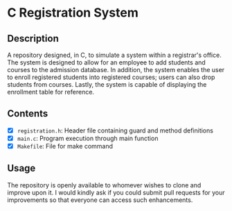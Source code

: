 # C Registration System

## Description

A repository designed, in C, to simulate a system within a registrar's office. The system is designed to allow for an employee to add students and courses to the admission database. In addition, the system enables the user to enroll registered students into registered courses; users can also drop students from courses. Lastly, the system is capable of displaying the enrollment table for reference.

## Contents

- [x] `registration.h`: Header file containing guard and method definitions
- [x] `main.c`: Program execution through main function
- [x] `Makefile`: File for make command

## Usage

The repository is openly available to whomever wishes to clone and improve upon it. I would kindly ask if you could submit pull requests for your improvements so that everyone can access such enhancements.
